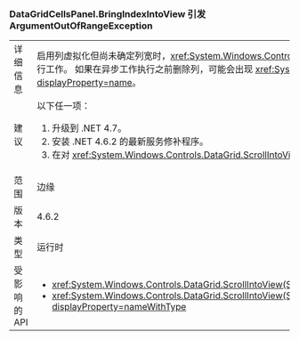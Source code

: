 ### <a name="datagridcellspanelbringindexintoview-throws-argumentoutofrangeexception"></a>DataGridCellsPanel.BringIndexIntoView 引发 ArgumentOutOfRangeException

|   |   |
|---|---|
|详细信息|启用列虚拟化但尚未确定列宽时，<xref:System.Windows.Controls.DataGrid.ScrollIntoView(System.Object)> 将以异步方式执行工作。  如果在异步工作执行之前删除列，可能会出现 <xref:System.ArgumentOutOfRangeException?displayProperty=name>。|
|建议|以下任一项：<ol><li>升级到 .NET 4.7。</li><li>安装 .NET 4.6.2 的最新服务修补程序。</li><li>在对 <xref:System.Windows.Controls.DataGrid.ScrollIntoView(System.Object)> 的异步响应完成前，避免删除列。</li></ol>|
|范围|边缘|
|版本|4.6.2|
|类型|运行时|
|受影响的 API|<ul><li><xref:System.Windows.Controls.DataGrid.ScrollIntoView(System.Object)?displayProperty=nameWithType></li><li><xref:System.Windows.Controls.DataGrid.ScrollIntoView(System.Object,System.Windows.Controls.DataGridColumn)?displayProperty=nameWithType></li></ul>|

